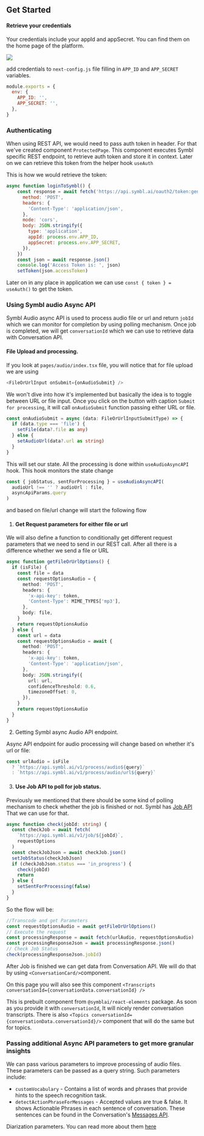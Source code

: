 ## Get Started

#### Retrieve your credentials

Your credentials include your appId and appSecret. You can find them on the home page of the platform.

![](https://docs.symbl.ai/images/credentials-faf6f434.png)

add credentials to `next-config.js` file filling in `APP_ID` and `APP_SECRET` variables.

```javascript
module.exports = {
  env: {
    APP_ID: '',
    APP_SECRET: '',
  },
}
```

### Authenticating

When using REST API, we would need to pass auth token in header. For that we've created component `ProtectedPage`. This component executes Symbl specific REST endpoint, to retrieve auth token and store it in context. Later on we can retrieve this token from the helper hook `useAuth`

This is how we would retrieve the token:

```javascript
async function loginToSymbl() {
    const response = await fetch('https://api.symbl.ai/oauth2/token:generate', {
      method: 'POST',
      headers: {
        'Content-Type': 'application/json',
      },
      mode: 'cors',
      body: JSON.stringify({
        type: 'application',
        appId: process.env.APP_ID,
        appSecret: process.env.APP_SECRET,
      }),
    })
    const json = await response.json()
    console.log('Access Token is: ', json)
    setToken(json.accessToken)
```

Later on in any place in application we can use `const { token } = useAuth()` to get the token.

### Using Symbl audio Async API

Symbl Audio async API is used to process audio file or url and return `jobId` which we can monitor for completion by using polling mechanism. Once job is completed, we will get `conversationId` which we can use to retrieve data with Conversation API.

#### File Upload and processing.

If you look at `pages/audio/index.tsx` file, you will notice that for file upload we are using

```typescript
<FileOrUrlInput onSubmit={onAudioSubmit} />
```

We won't dive into how it's implemented but basically the idea is to toggle between URL or file input. Once you click on the button with caption `Submit for processing`, it will call `onAudioSubmit` function passing either URL or file.

```typescript
const onAudioSubmit = async (data: FileOrUrlInputSubmitType) => {
  if (data.type === 'file') {
    setFile(data?.file as any)
  } else {
    setAudioUrl(data?.url as string)
  }
}
```

This will set our state.
All the processing is done within `useAudioAsyncAPI` hook. This hook monitors the state change

```typescript
const { jobStatus, sentForProcessing } = useAudioAsyncAPI(
  audioUrl !== '' ? audioUrl : file,
  asyncApiParams.query
)
```

and based on file/url change will start the following flow

1. #### Get Request parameters for either file or url

We will also define a function to conditionally get different request parameters that we need to send in our REST call. After all there is a difference whether we send a file or URL

```typescript
async function getFileOrUrlOptions() {
  if (isFile) {
    const file = data
    const requestOptionsAudio = {
      method: 'POST',
      headers: {
        'x-api-key': token,
        'Content-Type': MIME_TYPES['mp3'],
      },
      body: file,
    }
    return requestOptionsAudio
  } else {
    const url = data
    const requestOptionsAudio = await {
      method: 'POST',
      headers: {
        'x-api-key': token,
        'Content-Type': 'application/json',
      },
      body: JSON.stringify({
        url: url,
        confidenceThreshold: 0.6,
        timezoneOffset: 0,
      }),
    }
    return requestOptionsAudio
  }
}
```

2. Getting Symbl async Audio API endpoint.

Async API endpoint for audio processing will change based on whether it's url or file:

```javascript
const urlAudio = isFile
  ? `https://api.symbl.ai/v1/process/audio${query}`
  : `https://api.symbl.ai/v1/process/audio/url${query}`
```

3. #### Use Job API to poll for job status.

Previously we mentioned that there should be some kind of polling mechanism to check whether the job is finished or not. Symbl has [Job API](https://docs.symbl.ai/#job-api) That we can use for that.

```typescript
async function check(jobId: string) {
  const checkJob = await fetch(
    `https://api.symbl.ai/v1/job/${jobId}`,
    requestOptions
  )
  const checkJobJson = await checkJob.json()
  setJobStatus(checkJobJson)
  if (checkJobJson.status === 'in_progress') {
    check(jobId)
    return
  } else {
    setSentForProcessing(false)
  }
}
```

So the flow will be:

```typescript
//Transcode and get Parameters
const requestOptionsAudio = await getFileOrUrlOptions()
// Execute the request
const processingResponse = await fetch(urlAudio, requestOptionsAudio)
const processingResponseJson = await processingResponse.json()
// Check Job Status
check(processingResponseJson.jobId)
```

After Job is finished we can get data from Conversation API. We will do that by using `<ConversationCard/>`component.

On this page you will also see this component `<Transcripts conversationId={conversationData.conversationId} />`

This is prebuilt component from `@symblai/react-elements` package. As soon as you provide it with `conversationId`, It will nicely render conversation transcripts. There is also `<Topics conversationId={conversationData.conversationId}/>` component that will do the same but for topics.

### Passing additional Async API parameters to get more granular insights

We can pass various parameters to improve processing of audio files. These parameters can be passed as a query string.
Such parameters include:

- `customVocabulary` - Contains a list of words and phrases that provide hints to the speech recognition task.
- `detectActionPhraseForMessages` - Accepted values are true & false. It shows Actionable Phrases in each sentence of conversation. These sentences can be found in the Conversation's [Messages API](https://docs.symbl.ai/#get-messages-transcript).

Diarization parameters. You can read more about them [here](https://docs.symbl.ai/#audio-api)
